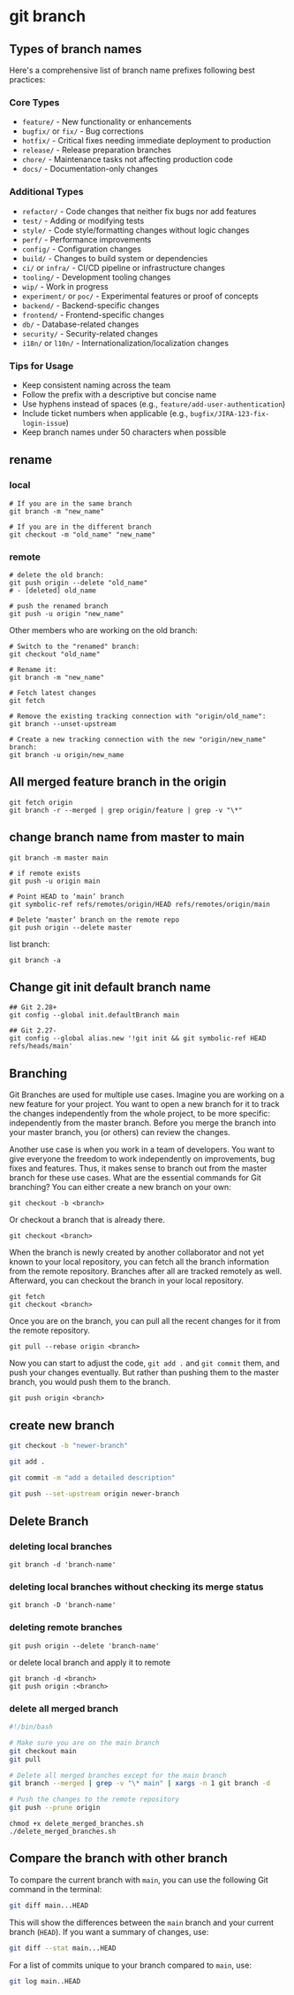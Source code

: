 # git branch

## Types of branch names

Here's a comprehensive list of branch name prefixes following best practices:

### Core Types

- `feature/` - New functionality or enhancements
- `bugfix/` or `fix/` - Bug corrections
- `hotfix/` - Critical fixes needing immediate deployment to production
- `release/` - Release preparation branches
- `chore/` - Maintenance tasks not affecting production code
- `docs/` - Documentation-only changes

### Additional Types

- `refactor/` - Code changes that neither fix bugs nor add features
- `test/` - Adding or modifying tests
- `style/` - Code style/formatting changes without logic changes
- `perf/` - Performance improvements
- `config/` - Configuration changes
- `build/` - Changes to build system or dependencies
- `ci/` or `infra/` - CI/CD pipeline or infrastructure changes
- `tooling/` - Development tooling changes
- `wip/` - Work in progress
- `experiment/` or `poc/` - Experimental features or proof of concepts
- `backend/` - Backend-specific changes
- `frontend/` - Frontend-specific changes
- `db/` - Database-related changes
- `security/` - Security-related changes
- `i18n/` or `l10n/` - Internationalization/localization changes

### Tips for Usage

- Keep consistent naming across the team
- Follow the prefix with a descriptive but concise name
- Use hyphens instead of spaces (e.g., `feature/add-user-authentication`)
- Include ticket numbers when applicable (e.g., `bugfix/JIRA-123-fix-login-issue`)
- Keep branch names under 50 characters when possible

## rename

### local

```
# If you are in the same branch
git branch -m "new_name"

# If you are in the different branch
git checkout -m "old_name" "new_name"
```

### remote

```
# delete the old branch:
git push origin --delete "old_name"
# - [deleted] old_name

# push the renamed branch
git push -u origin "new_name"
```

Other members who are working on the old branch:

```
# Switch to the "renamed" branch:
git checkout "old_name"

# Rename it:
git branch -m "new_name"

# Fetch latest changes
git fetch

# Remove the existing tracking connection with "origin/old_name":
git branch --unset-upstream

# Create a new tracking connection with the new "origin/new_name" branch:
git branch -u origin/new_name
```

## All merged feature branch in the origin

```
git fetch origin
git branch -r --merged | grep origin/feature | grep -v "\*"
```

## change branch name from master to main

```
git branch -m master main

# if remote exists
git push -u origin main

# Point HEAD to ‘main’ branch
git symbolic-ref refs/remotes/origin/HEAD refs/remotes/origin/main

# Delete ‘master’ branch on the remote repo
git push origin --delete master
```

list branch:

```
git branch -a
```

## Change git init default branch name

```
## Git 2.28+
git config --global init.defaultBranch main

## Git 2.27-
git config --global alias.new '!git init && git symbolic-ref HEAD refs/heads/main'
```

## Branching

Git Branches are used for multiple use cases. Imagine you are working on a new feature for your project. You want to open a new branch for it to track the changes independently from the whole project, to be more specific: independently from the master branch. Before you merge the branch into your master branch, you (or others) can review the changes.

Another use case is when you work in a team of developers. You want to give everyone the freedom to work independently on improvements, bug fixes and features. Thus, it makes sense to branch out from the master branch for these use cases. What are the essential commands for Git branching? You can either create a new branch on your own:

```
git checkout -b <branch>
```

Or checkout a branch that is already there.

```
git checkout <branch>
```

When the branch is newly created by another collaborator and not yet known to your local repository, you can fetch all the branch information from the remote repository. Branches after all are tracked remotely as well. Afterward, you can checkout the branch in your local repository.

```
git fetch
git checkout <branch>
```

Once you are on the branch, you can pull all the recent changes for it from the remote repository.

```
git pull --rebase origin <branch>
```

Now you can start to adjust the code, `git add .` and `git commit` them, and push your changes eventually. But rather than pushing them to the master branch, you would push them to the branch.

```
git push origin <branch>
```

## create new branch

```sh
git checkout -b "newer-branch"
```

```sh
git add .

git commit -m "add a detailed description"
```

```sh
git push --set-upstream origin newer-branch
```

## Delete Branch

### deleting local branches

```
git branch -d 'branch-name'
```

### deleting local branches without checking its merge status

```
git branch -D 'branch-name'
```

### deleting remote branches

```
git push origin --delete 'branch-name'
```

or delete local branch and apply it to remote

```
git branch -d <branch>
git push origin :<branch>
```

### delete all merged branch

```sh
#!/bin/bash

# Make sure you are on the main branch
git checkout main
git pull

# Delete all merged branches except for the main branch
git branch --merged | grep -v "\* main" | xargs -n 1 git branch -d

# Push the changes to the remote repository
git push --prune origin
```

```
chmod +x delete_merged_branches.sh
./delete_merged_branches.sh
```

## Compare the branch with other branch

To compare the current branch with `main`, you can use the following Git command in the terminal:

```bash
git diff main...HEAD
```

This will show the differences between the `main` branch and your current branch (`HEAD`). If you want a summary of changes, use:

```bash
git diff --stat main...HEAD
```

For a list of commits unique to your branch compared to `main`, use:

```bash
git log main..HEAD
```
